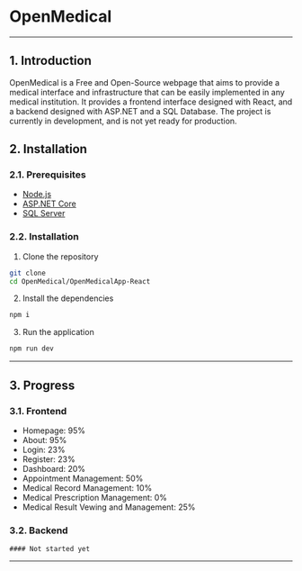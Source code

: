 # OpenMedical

<hr/>

## 1. Introduction

OpenMedical is a Free and Open-Source webpage that aims to provide a medical interface and infrastructure that can be easily implemented in any medical institution. It provides a frontend interface designed with React, and a backend designed with ASP.NET and a SQL Database. The project is currently in development, and is not yet ready for production.

## 2. Installation

### 2.1. Prerequisites

- [Node.js](https://nodejs.org/en/)
- [ASP.NET Core](https://dotnet.microsoft.com/download)
- [SQL Server](https://www.microsoft.com/en-us/sql-server/sql-server-downloads)

### 2.2. Installation

1. Clone the repository

```bash
git clone
cd OpenMedical/OpenMedicalApp-React
```

2. Install the dependencies

```bash
npm i
```

3. Run the application

```bash
npm run dev
```

<hr/>

## 3. Progress

### 3.1. Frontend

<ul>
    <li>Homepage: 95%</li>
    <li>About: 95%</li>
    <li>Login: 23%</li>
    <li>Register: 23%</li>
    <li>Dashboard: 20%</li>
    <li>Appointment Management: 50%</li>
    <li>Medical Record Management: 10%</li>
    <li>Medical Prescription Management: 0%</li>
    <li>Medical Result Vewing and Management: 25%</li>
</ul>

### 3.2. Backend

    #### Not started yet

<hr/>

